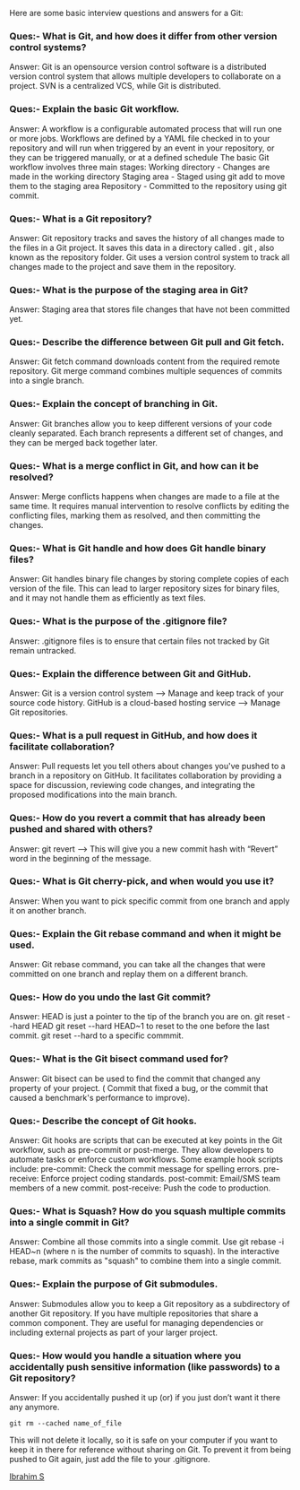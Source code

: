 Here are some basic interview questions and answers for a Git:

### Ques:- What is Git, and how does it differ from other version control systems?
Answer: Git is an opensource version control software is a distributed version control system that allows multiple developers to collaborate on a project.
SVN is a centralized VCS, while Git is distributed.
 
### Ques:- Explain the basic Git workflow.
Answer: A workflow is a configurable automated process that will run one or more jobs. Workflows are defined by a YAML file checked in to your repository and will run when triggered by an event in your repository, or they can be triggered manually, or at a defined schedule
The basic Git workflow involves three main stages: 
Working directory - Changes are made in the working directory
Staging area - Staged using git add to move them to the staging area
Repository - Committed to the repository using git commit.
 
### Ques:- What is a Git repository?
Answer: Git repository tracks and saves the history of all changes made to the files in a Git project. It saves this data in a directory called . git , also known as the repository folder. Git uses a version control system to track all changes made to the project and save them in the repository.
 
### Ques:- What is the purpose of the staging area in Git?
Answer: Staging area that stores file changes that have not been committed yet.

### Ques:- Describe the difference between Git pull and Git fetch.
Answer: Git fetch command downloads content from the required remote repository.
Git merge command combines multiple sequences of commits into a single branch.
 
### Ques:- Explain the concept of branching in Git.
Answer: Git branches allow you to keep different versions of your code cleanly separated. Each branch represents a different set of changes, and they can be merged back together later.
 
### Ques:- What is a merge conflict in Git, and how can it be resolved?
Answer: Merge conflicts happens when changes are made to a file at the same time. It requires manual intervention to resolve conflicts by editing the conflicting files, marking them as resolved, and then committing the changes.
 
### Ques:- What is Git handle and how does Git handle binary files?
Answer: Git handles binary file changes by storing complete copies of each version of the file. This can lead to larger repository sizes for binary files, and it may not handle them as efficiently as text files.
 
### Ques:- What is the purpose of the .gitignore file?
Answer: .gitignore files is to ensure that certain files not tracked by Git remain untracked.
 
### Ques:- Explain the difference between Git and GitHub.
Answer: Git is a version control system --> Manage and keep track of your source code history. 
GitHub is a cloud-based hosting service --> Manage Git repositories. 
 
### Ques:- What is a pull request in GitHub, and how does it facilitate collaboration?
Answer: Pull requests let you tell others about changes you've pushed to a branch in a repository on GitHub. It facilitates collaboration by providing a space for discussion, reviewing code changes, and integrating the proposed modifications into the main branch.
 
### Ques:- How do you revert a commit that has already been pushed and shared with others?
Answer: git revert <commit-hash> --> This will give you a new commit hash with “Revert” word in the beginning of the message.
 
### Ques:- What is Git cherry-pick, and when would you use it?
Answer: When you want to pick specific commit from one branch and apply it on another branch.
 
### Ques:- Explain the Git rebase command and when it might be used.
Answer: Git rebase command, you can take all the changes that were committed on one branch and replay them on a different branch.
 
### Ques:- How do you undo the last Git commit?
Answer: HEAD is just a pointer to the tip of the branch you are on.
git reset --hard HEAD
git reset --hard HEAD~1 to reset to the one before the last commit.
git reset --hard <SHA> to a specific commmit.
 
### Ques:- What is the Git bisect command used for?
Answer: Git bisect can be used to find the commit that changed any property of your project. ( Commit that fixed a bug, or the commit that caused a benchmark's performance to improve).
 
### Ques:- Describe the concept of Git hooks.
Answer: Git hooks are scripts that can be executed at key points in the Git workflow, such as pre-commit or post-merge. They allow developers to automate tasks or enforce custom workflows.
Some example hook scripts include:
pre-commit: Check the commit message for spelling errors.
pre-receive: Enforce project coding standards.
post-commit: Email/SMS team members of a new commit.
post-receive: Push the code to production.
 
### Ques:- What is Squash? How do you squash multiple commits into a single commit in Git?
Answer: Combine all those commits into a single commit. Use git rebase -i HEAD~n (where n is the number of commits to squash). In the interactive rebase, mark commits as "squash" to combine them into a single commit.
 
### Ques:- Explain the purpose of Git submodules.
Answer: Submodules allow you to keep a Git repository as a subdirectory of another Git repository. If you have multiple repositories that share a common component. They are useful for managing dependencies or including external projects as part of your larger project.
 
### Ques:- How would you handle a situation where you accidentally push sensitive information (like passwords) to a Git repository?
Answer: If you accidentally pushed it up (or) if you just don’t want it there any anymore.
```
git rm --cached name_of_file
```
This will not delete it locally, so it is safe on your computer if you want to keep it in there for reference without sharing on Git. To prevent it from being pushed to Git again, just add the file to your .gitignore.



[Ibrahim S](https://www.linkedin.com/pulse/git-interview-question-ibrahim-s-1my9c/)